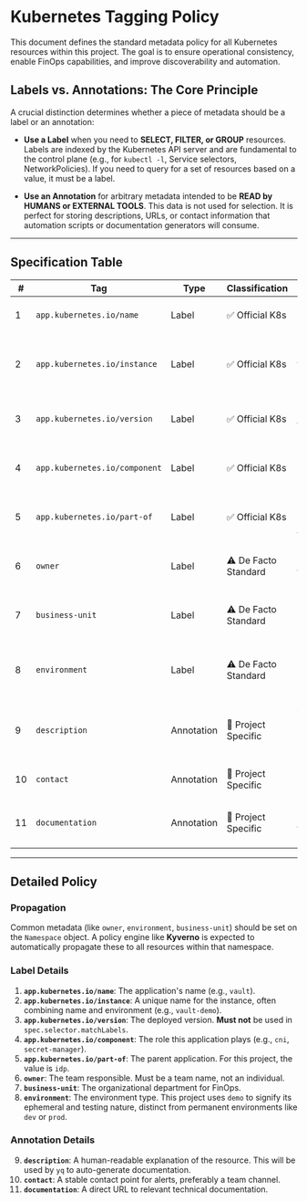 # Kubernetes Tagging Policy

This document defines the standard metadata policy for all Kubernetes resources within
this project. The goal is to ensure operational consistency, enable FinOps capabilities,
and improve discoverability and automation.

## Labels vs. Annotations: The Core Principle

A crucial distinction determines whether a piece of metadata should be a label or an
annotation:

- **Use a Label** when you need to **SELECT, FILTER, or GROUP** resources. Labels are
  indexed by the Kubernetes API server and are fundamental to the control plane (e.g.,
  for `kubectl -l`, Service selectors, NetworkPolicies). If you need to query for a set
  of resources based on a value, it must be a label.

- **Use an Annotation** for arbitrary metadata intended to be **READ by HUMANS or
  EXTERNAL TOOLS**. This data is not used for selection. It is perfect for storing
  descriptions, URLs, or contact information that automation scripts or documentation
  generators will consume.

---

## Specification Table

| #   | Tag                           | Type       | Classification       | Meaning                                        | Example Values                   | Propagated? |
| --- | ----------------------------- | ---------- | -------------------- | ---------------------------------------------- | -------------------------------- | ----------- |
| 1   | `app.kubernetes.io/name`      | Label      | ✅ Official K8s      | Canonical name of the application              | `vault`, `cilium`                | Yes         |
| 2   | `app.kubernetes.io/instance`  | Label      | ✅ Official K8s      | Unique identifier for the deployment instance  | `vault-demo`, `cilium-idp`       | Yes         |
| 3   | `app.kubernetes.io/version`   | Label      | ✅ Official K8s      | Semantic version of the code/chart             | `"1.15.0"`                       | No          |
| 4   | `app.kubernetes.io/component` | Label      | ✅ Official K8s      | The component's role in the architecture       | `cni`, `secret-manager`          | Yes         |
| 5   | `app.kubernetes.io/part-of`   | Label      | ✅ Official K8s      | The higher-level application this is part of   | `idp`                            | Yes         |
| 6   | `owner`                       | Label      | ⚠️ De Facto Standard | The team responsible for the workload          | `platform-engineer`              | Yes         |
| 7   | `business-unit`               | Label      | ⚠️ De Facto Standard | Business unit for FinOps chargeback            | `engineering`, `infrastructure`  | Yes         |
| 8   | `environment`                 | Label      | ⚠️ De Facto Standard | Execution environment (permanent or ephemeral) | `prod`, `staging`, `dev`, `demo` | Yes         |
| 9   | `description`                 | Annotation | 📝 Project Specific  | A brief explanation of the resource's purpose  | `Primary ClusterIssuer...`       | No          |
| 10  | `contact`                     | Annotation | 📝 Project Specific  | Channel for incident response                  | `#platform-alerts`               | Yes         |
| 11  | `documentation`               | Annotation | 📝 Project Specific  | Link to runbook or technical docs              | `https://wiki.example.com/vault` | Yes         |

---

## Detailed Policy

### Propagation

Common metadata (like `owner`, `environment`, `business-unit`) should be set on the
`Namespace` object. A policy engine like **Kyverno** is expected to automatically
propagate these to all resources within that namespace.

### Label Details

1. **`app.kubernetes.io/name`**: The application's name (e.g., `vault`).
2. **`app.kubernetes.io/instance`**: A unique name for the instance, often combining
    name and environment (e.g., `vault-demo`).
3. **`app.kubernetes.io/version`**: The deployed version. **Must not** be used in
    `spec.selector.matchLabels`.
4. **`app.kubernetes.io/component`**: The role this application plays (e.g., `cni`,
    `secret-manager`).
5. **`app.kubernetes.io/part-of`**: The parent application. For this project, the value
    is `idp`.
6. **`owner`**: The team responsible. Must be a team name, not an individual.
7. **`business-unit`**: The organizational department for FinOps.
8. **`environment`**: The environment type. This project uses `demo` to signify its
    ephemeral and testing nature, distinct from permanent environments like `dev` or
    `prod`.

### Annotation Details

9. **`description`**: A human-readable explanation of the resource. This will be used
    by `yq` to auto-generate documentation.
10. **`contact`**: A stable contact point for alerts, preferably a team channel.
11. **`documentation`**: A direct URL to relevant technical documentation.
